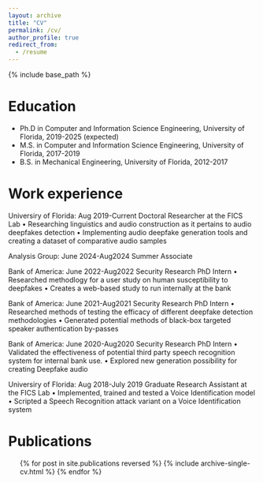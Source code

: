```yaml
---
layout: archive
title: "CV"
permalink: /cv/
author_profile: true
redirect_from:
  - /resume
---
```


{% include base_path %}

Education
======
* Ph.D in Computer and Information Science Engineering, University of Florida, 2019-2025 (expected)
* M.S. in Computer and Information Science Engineering, University of Florida, 2017-2019
* B.S. in Mechanical Engineering, University of Florida, 2012-2017

Work experience
======
Universiry of Florida: Aug 2019-Current
Doctoral Researcher at the FICS Lab
• Researching linguistics and audio construction as it pertains to audio deepfakes detection
• Implementing audio deepfake generation tools and creating a dataset of comparative audio samples

Analysis Group: June 2024-Aug2024
Summer Associate

Bank of America: June 2022-Aug2022
Security Research PhD Intern
• Researched methodlogy for a user study on human susceptibility to deepfakes
• Creates a web-based study to run internally at the bank

Bank of America: June 2021-Aug2021
Security Research PhD Intern
• Researched methods of testing the efficacy of different deepfake detection methodologies
• Generated potential methods of black-box targeted speaker authentication by-passes

Bank of America: June 2020-Aug2020
Security Research PhD Intern
• Validated the effectiveness of potential third party speech recognition system for internal bank use.
• Explored new generation possibility for creating Deepfake audio

Universiry of Florida: Aug 2018-July 2019
Graduate Research Assistant at the FICS Lab
• Implemented, trained and tested a Voice Identification model
• Scripted a Speech Recognition attack variant on a Voice Identification system
  
Publications
======
  <ul>{% for post in site.publications reversed %}
    {% include archive-single-cv.html %}
  {% endfor %}</ul>
  

